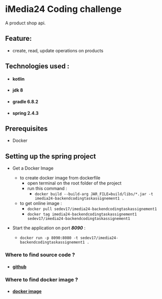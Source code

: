# iMedia24 Coding challenge
A product shop api.


## Feature:
- create, read, update operations on products

## Technologies used :
* #### kotlin
* #### jdk 8
* #### gradle 6.8.2
* #### spring 2.4.3

## Prerequisites
* Docker

## Setting up the spring project
* Get a Docker Image
  * to create docker image from dockerfile
    * open terminal on the root folder of the project
    * run this command :
      * `docker build --build-arg JAR_FILE=build/libs/*.jar -t imedia24-backendcodingtaskassignement1 .`
  * to get online image :
    * `docker pull sedev17/imedia24-backendcodingtaskassignement1`
    * `docker tag imedia24-backendcodingtaskassignement1 sedev17/imedia24-backendcodingtaskassignement1`

* Start the application on port **_8090_** :
  * `docker run -p 8090:8080 -t sedev17/imedia24-backendcodingtaskassignement1 .`



### Where to find source code ?
* #### [github](https://github.com/w0l1d/shop_imedia24_walid)
### Where to find docker image ?
* #### [docker image](https://hub.docker.com/r/sedev17/imedia24-backendcodingtaskassignement1)


